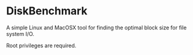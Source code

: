 # DiskBenchmark

A simple Linux and MacOSX tool for finding the optimal block size for file system I/O.

Root privileges are required.
